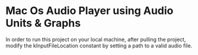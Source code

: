 # Mac Os Audio Player using Audio Units & Graphs

In order to run this project on your local machine, after pulling the project, modify the kInputFileLocation constant by setting a path to a valid audio file.
